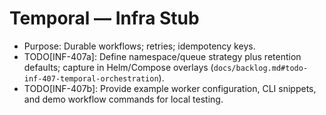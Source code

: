 # Temporal — Infra Stub

- Purpose: Durable workflows; retries; idempotency keys.
- TODO[INF-407a]: Define namespace/queue strategy plus retention defaults; capture in Helm/Compose overlays (`docs/backlog.md#todo-inf-407-temporal-orchestration`).
- TODO[INF-407b]: Provide example worker configuration, CLI snippets, and demo workflow commands for local testing.
